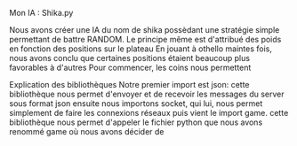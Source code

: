Mon IA : Shika.py

Nous avons créer une IA du nom de shika possèdant une stratégie simple permettant de battre RANDOM.
Le principe même est d'attribué des poids en fonction des positions sur le plateau 
En jouant à othello maintes fois, nous avons conclu que certaines positions étaient beaucoup plus favorables à d'autres
Pour commencer, les coins nous permettent




Explication des bibliothèques 
Notre premier import est json: cette bibliothèque nous permet d'envoyer et de recevoir les messages du server sous format json
ensuite nous importons socket, qui lui, nous permet simplement de faire les connexions réseaux
puis vient le import game. cette bibliothèque nous permet d'appeler le fichier python que nous avons renommé game où nous avons décider de